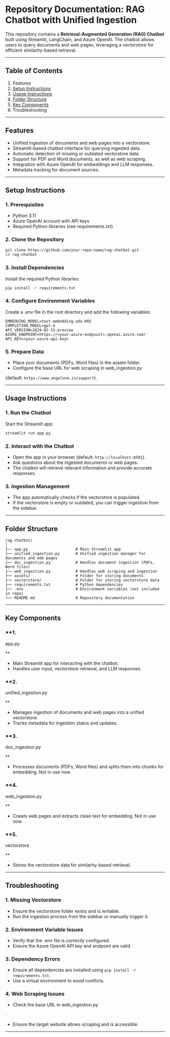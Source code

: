 # Repository Documentation: RAG Chatbot with Unified Ingestion

This repository contains a **Retrieval-Augmented Generation (RAG) Chatbot** built using Streamlit, LangChain, and Azure OpenAI. The chatbot allows users to query documents and web pages, leveraging a vectorstore for efficient similarity-based retrieval.

---

## **Table of Contents**
1. Features
2. [Setup Instructions](#setup-instructions)
3. [Usage Instructions](#usage-instructions)
4. [Folder Structure](#folder-structure)
5. [Key Components](#key-components)
6. Troubleshooting

---

## **Features**
- Unified ingestion of documents and web pages into a vectorstore.
- Streamlit-based chatbot interface for querying ingested data.
- Automatic detection of missing or outdated vectorstore data.
- Support for PDF and Word documents, as well as web scraping.
- Integration with Azure OpenAI for embeddings and LLM responses.
- Metadata tracking for document sources.

---

## **Setup Instructions**

### **1. Prerequisites**
- Python 3.11
- Azure OpenAI account with API keys
- Required Python libraries (see requirements.txt)

### **2. Clone the Repository**
```bash
git clone https://github.com/your-repo-name/rag-chatbot.git
cd rag-chatbot
```

### **3. Install Dependencies**
Install the required Python libraries:
```bash
pip install -r requirements.txt
```

### **4. Configure Environment Variables**
Create a .env file in the root directory and add the following variables:
```plaintext
EMBEDDING_MODEL=text-embedding-ada-002
COMPLETION_MODEL=gpt-4
API_VERSION=2024-02-15-preview
AZURE_ENDPOINT=https://<your-azure-endpoint>.openai.azure.com/
API_KEY=<your-azure-api-key>
```

### **5. Prepare Data**
- Place your documents (PDFs, Word files) in the assets folder.
- Configure the base URL for web scraping in web_ingestion.py

 (default: `https://www.angelone.in/support`).

---

## **Usage Instructions**

### **1. Run the Chatbot**
Start the Streamlit app:
```bash
streamlit run app.py
```

### **2. Interact with the Chatbot**
- Open the app in your browser (default: `http://localhost:8501`).
- Ask questions about the ingested documents or web pages.
- The chatbot will retrieve relevant information and provide accurate responses.

### **3. Ingestion Management**
- The app automatically checks if the vectorstore is populated.
- If the vectorstore is empty or outdated, you can trigger ingestion from the sidebar.

---

## **Folder Structure**
```
rag-chatbot/
│
├── app.py                     # Main Streamlit app
├── unified_ingestion.py       # Unified ingestion manager for documents and web pages
├── doc_ingestion.py           # Handles document ingestion (PDFs, Word files)
├── web_ingestion.py           # Handles web scraping and ingestion
├── assets/                    # Folder for storing documents
├── vectorstore/               # Folder for storing vectorstore data
├── requirements.txt           # Python dependencies
├── .env                       # Environment variables (not included in repo)
└── README.md                  # Repository documentation
```

---

## **Key Components**

### **1. 

app.py

**
- Main Streamlit app for interacting with the chatbot.
- Handles user input, vectorstore retrieval, and LLM responses.

### **2. 

unified_ingestion.py

**
- Manages ingestion of documents and web pages into a unified vectorstore.
- Tracks metadata for ingestion status and updates.

### **3. 

doc_ingestion.py

**
- Processes documents (PDFs, Word files) and splits them into chunks for embedding. Not in use now.

### **4. 

web_ingestion.py

**
- Crawls web pages and extracts clean text for embedding. Not in use now.

### **5. 

vectorstore

**
- Stores the vectorstore data for similarity-based retrieval.

---

## **Troubleshooting**

### **1. Missing Vectorstore**
- Ensure the vectorstore folder exists and is writable.
- Run the ingestion process from the sidebar or manually trigger it.

### **2. Environment Variable Issues**
- Verify that the .env file is correctly configured.
- Ensure the Azure OpenAI API key and endpoint are valid.

### **3. Dependency Errors**
- Ensure all dependencies are installed using `pip install -r requirements.txt`.
- Use a virtual environment to avoid conflicts.

### **4. Web Scraping Issues**
- Check the base URL in web_ingestion.py

.
- Ensure the target website allows scraping and is accessible.

---
